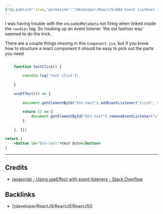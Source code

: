 ```yaml
---
{"dg-publish":true,"permalink":"/developer/ReactJS/Add Event Listener in ReactJS/","dgPassFrontmatter":true}
---
```


I was having trouble with the `onLoadedMetadata` not firing when linked inside the `<audio>` tag. So hooking up an event listener 'the old fashion way' seemed to do the trick.

There are a couple things missing in this `Component.jsx`, but if you know how to structure a react component it should be easy to pick out the parts you need

```jsx

	function testClick() {
	
		console.log('test click');
	
	}
	
	useEffect(() => {
	
		document.getElementById("btn-test").addEventListener("click", testClick )
		
		return () => {
			document.getElementById("btn-test").removeEventListener("click", testClick )
		}
	
	}, [])

return (
	<button id="btn-test">test butn</button>
)
```

---
## Credits
- [javascript - Using useEffect with event listeners - Stack Overflow](https://stackoverflow.com/questions/55262596/using-useeffect-with-event-listeners)

## Backlinks
- [[developer/ReactJS/ReactJS\|ReactJS]]